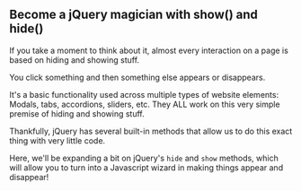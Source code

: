 ## Become a jQuery magician with show() and hide()

If you take a moment to think about it, almost every interaction on a page is based on hiding and showing stuff.

You click something and then something else appears or disappears.

It's a basic functionality used across multiple types of website elements: Modals, tabs, accordions, sliders, etc. They ALL work on this very simple premise of hiding and showing stuff.

Thankfully, jQuery has several built-in methods that allow us to do this exact thing with very little code. 

Here, we'll be expanding a bit on jQuery's `hide` and `show` methods, which will allow you to turn into a Javascript wizard in making things appear and disappear!

